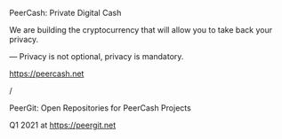 PeerCash: Private Digital Cash

We are building the cryptocurrency that will allow you to take back your privacy.

— Privacy is not optional, privacy is mandatory.

https://peercash.net

/

PeerGit: Open Repositories for PeerCash Projects

Q1 2021 at https://peergit.net
